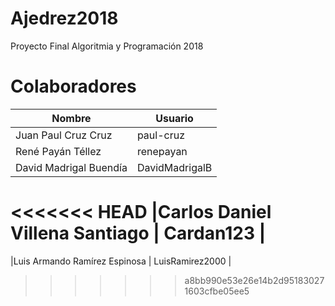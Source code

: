 # Ajedrez2018
Proyecto Final Algoritmia y Programación 2018

# Colaboradores
| Nombre | Usuario |
|--|--|
|Juan Paul Cruz Cruz | paul-cruz |
|René Payán Téllez| renepayan |
|David Madrigal Buendía | DavidMadrigalB | 
<<<<<<< HEAD
|Carlos Daniel Villena Santiago | Cardan123 |
=======
|Luis Armando Ramírez Espinosa | LuisRamirez2000 |
>>>>>>> a8bb990e53e26e14b2d951830271603cfbe05ee5
